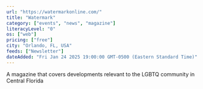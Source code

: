 ```yaml
---
url: "https://watermarkonline.com/"
title: "Watermark"
category: ["events", "news", "magazine"]
literacyLevel: "0"
os: ["web"]
pricing: ["free"]
city: "Orlando, FL, USA"
feeds: ["Newsletter"]
dateAdded: "Fri Jan 24 2025 19:00:00 GMT-0500 (Eastern Standard Time)"
---
```


A magazine that covers developments relevant to the LGBTQ community in Central Florida
